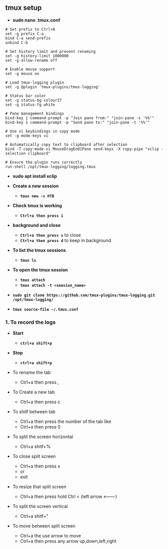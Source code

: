 ## tmux setup

- __sudo nano .tmux.conf__

```
# Set prefix to Ctrl+A
set -g prefix C-a
bind C-a send-prefix
unbind C-b

# Set history limit and prevent renaming
set -g history-limit 1000000
set -g allow-rename off

# Enable mouse support
set -g mouse on

# Load tmux-logging plugin
set -g @plugin 'tmux-plugins/tmux-logging'

# Status bar color
set -g status-bg colour27
set -g status-fg white

# Pane management bindings
bind-key j command-prompt -p "Join pane from:" "join-pane -s '%%'"
bind-key s command-prompt -p "Send pane to:" "join-pane -t '%%'"

# Use vi keybindings in copy mode
set -g mode-keys vi

# Automatically copy text to clipboard after selection
bind -T copy-mode-vi MouseDragEnd1Pane send-keys -X copy-pipe "xclip -selection clipboard"

# Ensure the plugin runs correctly
run-shell /opt/tmux-logging/logging.tmux
```
- __sudo apt install xclip__

- __Create a new session__
  - __`tmux new -s HTB`__
- __Check tmux is working__
  - __`Ctrl+a then press i`__
- __background and close__
  - __`Ctrl+a then press x`__ to close
  - __`Ctrl+a then press d`__ to keep in background

- __To list the tmux sessions__
  - __`tmux ls`__

- __To open the tmux session__
  - __`tmux attach`__
  - __`tmux attach -t <seesion_name>`__




- __`sudo git clone https://github.com/tmux-plugins/tmux-logging.git /opt/tmux-logging/`__
- __`tmux source-file ~/.tmux.conf`__

### 1. To record the logs
  - __Start__
    - __`ctrl+a shift+p`__
  - __Stop__
    - __`ctrl+a shift+p`__


- To rename the tab 
  - Ctrl+a then press ,


- To Create a new tab 
  - Ctrl+a then press c

 
- To shitf between tab
  - Ctrl+a then press the number of the tab like 
  - Ctrl+a then press 0

- To split the screen horizontal 
  - Ctrl+a shitf+%

- To close split screen 
  - Ctrl+a then press x 
  - or 
  - exit

- To resize that split screen
  - Ctrl+a then press hold Ctrl < (left arrow <---)

- To split the screen vertical
  - Ctrl+a shitf+"


- To move between split screen
  - Ctrl+a the use arrow to move
  - Ctrl+a then press any arrow up,down,left,right

